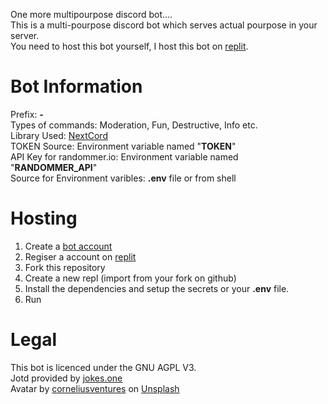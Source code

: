 One more multipourpose discord bot....\
This is a multi-pourpose discord bot which serves actual pourpose in your server.\
You need to host this bot yourself, I host this bot on [replit](https://replit.com/).

# Bot Information
Prefix: **-**\
Types of commands: Moderation, Fun, Destructive, Info etc.\
Library Used: [NextCord](https://github.com/nextcord/nextcord)\
TOKEN Source: Environment variable named "**TOKEN**"\
API Key for randommer.io: Environment variable named "**RANDOMMER_API**"\
Source for Environment varibles: **.env** file or from shell

# Hosting 
1. Create a [bot account](https://nextcord.readthedocs.io/en/stable/discord.html)
2. Regiser a account on [replit](https://replit.com/signup)
3. Fork this repository
4. Create a new repl (import from your fork on github)
5. Install the dependencies and setup the secrets or your **.env** file.
6. Run

# Legal
This bot is licenced under the GNU AGPL V3.\
Jotd provided by [jokes.one](https://jokes.one)\
Avatar by [corneliusventures](https://unsplash.com/@corneliusventures) on [Unsplash](https://unsplash.com/photos/Ak81Vc-kCf4)

  
